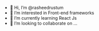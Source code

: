 - 👋 Hi, I’m @rasheedrustum
- 👀 I’m interested in Front-end frameworks
- 🌱 I’m currently learning React Js
- 💞️ I’m looking to collaborate on ...

<!---
rasheedrustum/rasheedrustum is a ✨ special ✨ repository because its `README.md` (this file) appears on your GitHub profile.
You can click the Preview link to take a look at your changes.
--->
